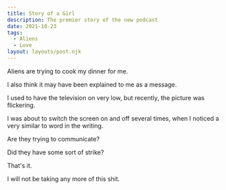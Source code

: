 ```yaml
---
title: Story of a Girl
description: The premier story of the new podcast
date: 2021-10-23
tags:
  - Aliens
  - Love
layout: layouts/post.njk
---
```


Aliens are trying to cook my dinner for me.

I also think it may have been explained to me as a message.

I used to have the television on very low, but recently, the picture was flickering.

I was about to switch the screen on and off several times, when I noticed a very similar to word in the writing.

Are they trying to communicate?

Did they have some sort of strike?

That's it.

I will not be taking any more of this shit.
